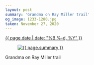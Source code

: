 ```yaml
---
layout: post
summary: 'Grandma on Ray Miller trail'
og_image: 1233-1280.jpg
taken: November 27, 2020
---
```


<div class="post">
 <time>
  <a href="/1233">
   {{ page.date | date: "%B %-d, %Y" }}
  </a>
 </time>
 <a href="/1233">
  <figure data-taken="11/27/2020">
   <img alt="{{ page.summary }}" sizes="(min-width: 700px) 50vw, calc(100vw - 2rem)" src="{{ site.assets_url }}/1233-640.jpg" srcset="{{ site.assets_url }}/1233-320.jpg 320w, {{ site.assets_url }}/1233-640.jpg 640w, {{ site.assets_url }}/1233-960.jpg 960w, {{ site.assets_url }}/1233-1280.jpg 1280w"/>
  </figure>
 </a>
 <span>
  Grandma on Ray Miller trail
 </span>
</div>

